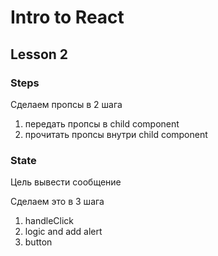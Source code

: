 # Intro to React

## Lesson 2

### Steps

Сделаем пропсы в 2 шага

1. передать пропсы в child component
2. прочитать пропсы внутри child component

### State

Цель вывести сообщение 

Сделаем это в 3 шага

1. handleClick
2. logic and add alert
3. button 